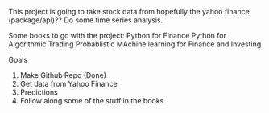 This project is going to take stock data from hopefully the yahoo finance (package/api)?? Do some time series analysis.

Some books to go with the project: 
    Python for Finance
    Python for Algorithmic Trading
    Probablistic MAchine learning for Finance and Investing

Goals
1. Make Github Repo (Done)
2. Get data from Yahoo Finance
3. Predictions
4. Follow along some of the stuff in the books

